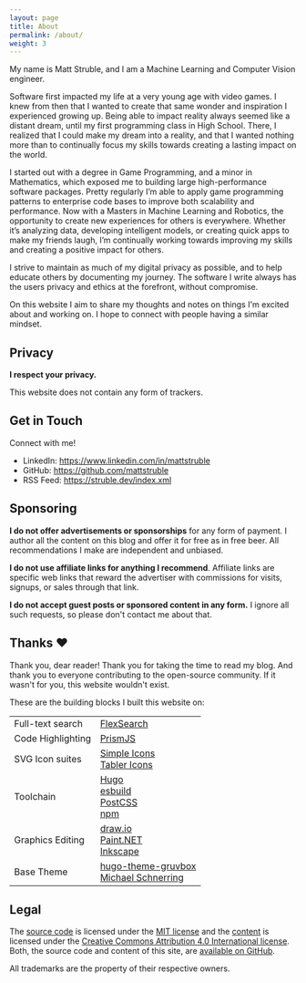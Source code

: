 ```yaml
---
layout: page
title: About
permalink: /about/
weight: 3
---
```


My name is Matt Struble, and I am a  Machine Learning and Computer Vision engineer.

Software first impacted my life at a very young age with video games. I knew from then that I wanted to create that same wonder and inspiration I experienced growing up. Being able to impact reality always seemed like a distant dream, until my first programming class in High School. There, I realized that I could make my dream into a reality, and that I wanted nothing more than to continually focus my skills towards creating a lasting impact on the world.

I started out with a degree in Game Programming, and a minor in Mathematics, which exposed me to building large high-performance software packages. Pretty regularly I’m able to apply game programming patterns to enterprise code bases to improve both scalability and performance. Now with a Masters in Machine Learning and Robotics, the opportunity to create new experiences for others is everywhere. Whether it’s analyzing data, developing intelligent models, or creating quick apps to make my friends laugh, I’m continually working towards improving my skills and creating a positive impact for others.

I strive to maintain as much of my digital privacy as possible, and to help educate others by documenting my journey. The
software I write always has the users privacy and ethics at the forefront, without compromise.

On this website I aim to share my thoughts and notes on things I'm excited about and working on. I hope to connect with people having
a similar mindset.

## Privacy

**I respect your privacy.**

This website does not contain any form of trackers.

## Get in Touch

Connect with me!

- LinkedIn: <https://www.linkedin.com/in/mattstruble>
- GitHub: <https://github.com/mattstruble>
- RSS Feed: <https://struble.dev/index.xml>

## Sponsoring

**I do not offer advertisements or sponsorships** for any form of payment. I
author all the content on this blog and offer it for free as in free beer. All
recommendations I make are independent and unbiased.

**I do not use affiliate links for anything I recommend**. Affiliate links are
specific web links that reward the advertiser with commissions for visits,
signups, or sales through that link.

**I do not accept guest posts or sponsored content in any form.** I ignore all
such requests, so please don't contact me about that.

## Thanks ❤️

Thank you, dear reader! Thank you for taking the time to read my blog. And thank
you to everyone contributing to the open-source community. If it wasn't for you,
this website wouldn't exist.

These are the building blocks I built this website on:

<!-- markdownlint-disable MD033 -->

|                   |                                                                                                                                         |
| ----------------- | --------------------------------------------------------------------------------------------------------------------------------------- |
| Full-text search  | [FlexSearch](https://github.com/nextapps-de/flexsearch)                                                                                 |
| Code Highlighting | [PrismJS](https://prismjs.com/)                                                                                                         |
| SVG Icon suites   | [Simple Icons](https://simpleicons.org/)<br>[Tabler Icons](https://tablericons.com/)                                                    |
| Toolchain         | [Hugo](https://gohugo.io/)<br>[esbuild](https://esbuild.github.io/)<br>[PostCSS](https://postcss.org/)<br>[npm](https://www.npmjs.com/) |
| Graphics Editing  | [draw.io](https://draw.io/)<br>[Paint.NET](https://www.getpaint.net/)<br>[Inkscape](https://duckduckgo.com/?t=ffab&q=inkscap&ia=web)    |
| Base Theme | [hugo-theme-gruvbox](https://github.com/schnerring/hugo-theme-gruvbox)<br>[Michael Schnerring](https://schnerring.net) |

<!-- markdownlint-enable MD033 -->

## Legal

The [source code](https://github.com/mattstruble/mattstruble.github.io) is
licensed under the
[MIT license](https://github.com/mattstruble/mattstruble.github.io/blob/main/LICENSE)
and the
[content](https://github.com/mattstruble/mattstruble.github.io/tree/main/content)
is licensed under the
[Creative Commons Attribution 4.0 International license](https://github.com/mattstruble/mattstruble.github.io/blob/main/content/LICENSE).
Both, the source code and content of this site, are
[available on GitHub](https://github.com/mattstruble/mattstruble.github.io).

All trademarks are the property of their respective owners.
